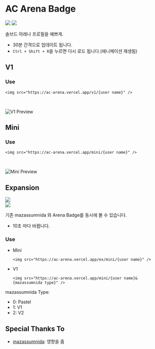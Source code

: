 # AC Arena Badge

<img src='https://ac-arena.vercel.app/v1/dongmin' />
<img src="https://ac-arena.vercel.app/mini/dongmin" />

솔브드 아레나 프로필을 예쁘게.

- 30분 간격으로 업데이트 됩니다.
- `Ctrl + Shift + R`을 누르면 다시 로드 됩니다.(에니메이션 재생됨)


## V1
### Use
    <img src="https://ac-arena.vercel.app/v1/{user name}" />

<br>

![V1 Preview](https://github.com/DM-09/AC-Arena-Badge/assets/112751504/621d2f6f-9794-4e49-81b4-349c5a9e1903)


## Mini
### Use
    <img src="https://ac-arena.vercel.app/mini/{user name}" />

<br>

![Mini Preview](https://github.com/DM-09/AC-Arena-Badge/assets/112751504/b1da4eee-1452-43ca-b389-66245ca2a54c)

## Expansion
<img src="https://ac-arena.vercel.app/ex/dongmin&2" /> <br>
<img src="https://ac-arena.vercel.app/ex/mini/dongmin" /> <br>

기존 mazassumnida 와 Arena Badge를 동시에 볼 수 있습니다.
- 10초 마다 바뀝니다.

### Use
- Mini <br>

      <img src="https://ac-arena.vercel.app/ex/mini/{user name}" />
- V1 <br>

      <img src="https://ac-arena.vercel.app/mini/{user name}&{mazassumnida type}" />
mazassumnida Type:
- 0: Pastel
- 1: V1
- 2: V2


## Special Thanks To

- <a href='https://github.com/mazassumnida/mazassumnida'>mazassumnida</a>: 영향을 줌
